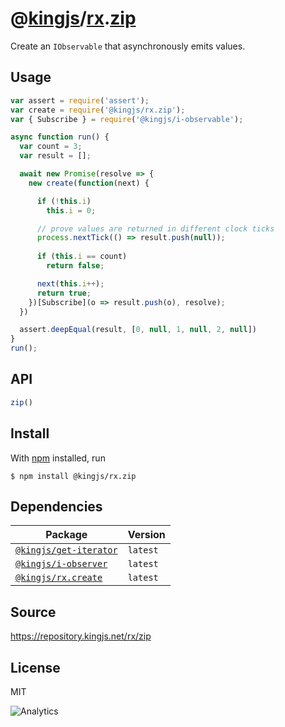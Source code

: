 # @[kingjs][@kingjs]/[rx][ns0].[zip][ns1]
Create an `IObservable` that asynchronously emits values.
## Usage
```js
var assert = require('assert');
var create = require('@kingjs/rx.zip');
var { Subscribe } = require('@kingjs/i-observable');

async function run() {
  var count = 3;
  var result = [];

  await new Promise(resolve => {
    new create(function(next) {

      if (!this.i)
        this.i = 0;

      // prove values are returned in different clock ticks
      process.nextTick(() => result.push(null));
      
      if (this.i == count)
        return false;

      next(this.i++);
      return true;
    })[Subscribe](o => result.push(o), resolve);
  })

  assert.deepEqual(result, [0, null, 1, null, 2, null])
}
run();
```

## API
```ts
zip()
```




## Install
With [npm](https://npmjs.org/) installed, run
```
$ npm install @kingjs/rx.zip
```
## Dependencies
|Package|Version|
|---|---|
|[`@kingjs/get-iterator`](https://www.npmjs.com/package/@kingjs/get-iterator)|`latest`|
|[`@kingjs/i-observer`](https://www.npmjs.com/package/@kingjs/i-observer)|`latest`|
|[`@kingjs/rx.create`](https://www.npmjs.com/package/@kingjs/rx.create)|`latest`|
## Source
https://repository.kingjs.net/rx/zip
## License
MIT

![Analytics](https://analytics.kingjs.net/rx/zip)

[@kingjs]: https://www.npmjs.com/package/kingjs
[ns0]: https://www.npmjs.com/package/@kingjs/rx
[ns1]: https://www.npmjs.com/package/@kingjs/rx.zip
